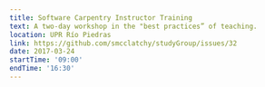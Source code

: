 ```yaml
---
title: Software Carpentry Instructor Training
text: A two-day workshop in the "best practices” of teaching.
location: UPR Río Piedras
link: https://github.com/smcclatchy/studyGroup/issues/32
date: 2017-03-24
startTime: '09:00'
endTime: '16:30'
---
```

